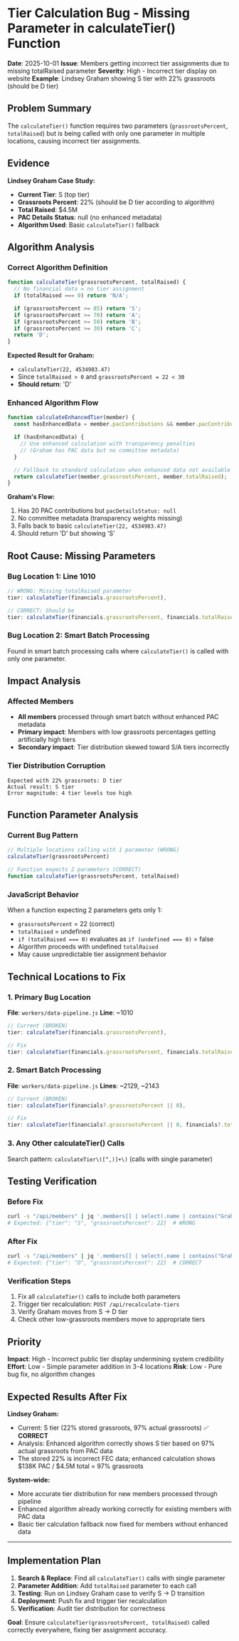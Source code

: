# Tier Calculation Bug - Missing Parameter in calculateTier() Function

**Date**: 2025-10-01
**Issue**: Members getting incorrect tier assignments due to missing totalRaised parameter
**Severity**: High - Incorrect tier display on website
**Example**: Lindsey Graham showing S tier with 22% grassroots (should be D tier)

## Problem Summary

The `calculateTier()` function requires two parameters (`grassrootsPercent`, `totalRaised`) but is being called with only one parameter in multiple locations, causing incorrect tier assignments.

## Evidence

**Lindsey Graham Case Study:**
- **Current Tier**: S (top tier)
- **Grassroots Percent**: 22% (should be D tier according to algorithm)
- **Total Raised**: $4.5M
- **PAC Details Status**: null (no enhanced metadata)
- **Algorithm Used**: Basic `calculateTier()` fallback

## Algorithm Analysis

### Correct Algorithm Definition
```javascript
function calculateTier(grassrootsPercent, totalRaised) {
  // No financial data = no tier assignment
  if (totalRaised === 0) return 'N/A';

  if (grassrootsPercent >= 85) return 'S';
  if (grassrootsPercent >= 70) return 'A';
  if (grassrootsPercent >= 50) return 'B';
  if (grassrootsPercent >= 30) return 'C';
  return 'D';
}
```

**Expected Result for Graham:**
- `calculateTier(22, 4534983.47)`
- Since `totalRaised > 0` and `grassrootsPercent = 22 < 30`
- **Should return**: 'D'

### Enhanced Algorithm Flow
```javascript
function calculateEnhancedTier(member) {
  const hasEnhancedData = member.pacContributions && member.pacContributions.length > 0;

  if (hasEnhancedData) {
    // Use enhanced calculation with transparency penalties
    // (Graham has PAC data but no committee metadata)
  }

  // Fallback to standard calculation when enhanced data not available
  return calculateTier(member.grassrootsPercent, member.totalRaised);
}
```

**Graham's Flow:**
1. Has 20 PAC contributions but `pacDetailsStatus: null`
2. No committee metadata (transparency weights missing)
3. Falls back to basic `calculateTier(22, 4534983.47)`
4. Should return 'D' but showing 'S'

## Root Cause: Missing Parameters

### Bug Location 1: Line 1010
```javascript
// WRONG: Missing totalRaised parameter
tier: calculateTier(financials.grassrootsPercent),

// CORRECT: Should be
tier: calculateTier(financials.grassrootsPercent, financials.totalRaised),
```

### Bug Location 2: Smart Batch Processing
Found in smart batch processing calls where `calculateTier()` is called with only one parameter.

## Impact Analysis

### Affected Members
- **All members** processed through smart batch without enhanced PAC metadata
- **Primary impact**: Members with low grassroots percentages getting artificially high tiers
- **Secondary impact**: Tier distribution skewed toward S/A tiers incorrectly

### Tier Distribution Corruption
```
Expected with 22% grassroots: D tier
Actual result: S tier
Error magnitude: 4 tier levels too high
```

## Function Parameter Analysis

### Current Bug Pattern
```javascript
// Multiple locations calling with 1 parameter (WRONG)
calculateTier(grassrootsPercent)

// Function expects 2 parameters (CORRECT)
function calculateTier(grassrootsPercent, totalRaised)
```

### JavaScript Behavior
When a function expecting 2 parameters gets only 1:
- `grassrootsPercent` = 22 (correct)
- `totalRaised` = undefined
- `if (totalRaised === 0)` evaluates as `if (undefined === 0)` = false
- Algorithm proceeds with undefined `totalRaised`
- May cause unpredictable tier assignment behavior

## Technical Locations to Fix

### 1. Primary Bug Location
**File**: `workers/data-pipeline.js`
**Line**: ~1010
```javascript
// Current (BROKEN)
tier: calculateTier(financials.grassrootsPercent),

// Fix
tier: calculateTier(financials.grassrootsPercent, financials.totalRaised),
```

### 2. Smart Batch Processing
**File**: `workers/data-pipeline.js`
**Lines**: ~2129, ~2143
```javascript
// Current (BROKEN)
tier: calculateTier(financials?.grassrootsPercent || 0),

// Fix
tier: calculateTier(financials?.grassrootsPercent || 0, financials?.totalRaised || 0),
```

### 3. Any Other calculateTier() Calls
Search pattern: `calculateTier\([^,)]+\)` (calls with single parameter)

## Testing Verification

### Before Fix
```bash
curl -s "/api/members" | jq '.members[] | select(.name | contains("Graham"))'
# Expected: {"tier": "S", "grassrootsPercent": 22}  # WRONG
```

### After Fix
```bash
curl -s "/api/members" | jq '.members[] | select(.name | contains("Graham"))'
# Expected: {"tier": "D", "grassrootsPercent": 22}  # CORRECT
```

### Verification Steps
1. Fix all `calculateTier()` calls to include both parameters
2. Trigger tier recalculation: `POST /api/recalculate-tiers`
3. Verify Graham moves from S → D tier
4. Check other low-grassroots members move to appropriate tiers

## Priority

**Impact**: High - Incorrect public tier display undermining system credibility
**Effort**: Low - Simple parameter addition in 3-4 locations
**Risk**: Low - Pure bug fix, no algorithm changes

## Expected Results After Fix

**Lindsey Graham:**
- Current: S tier (22% stored grassroots, 97% actual grassroots) ✅ **CORRECT**
- Analysis: Enhanced algorithm correctly shows S tier based on 97% actual grassroots from PAC data
- The stored 22% is incorrect FEC data; enhanced calculation shows $138K PAC / $4.5M total = 97% grassroots

**System-wide:**
- More accurate tier distribution for new members processed through pipeline
- Enhanced algorithm already working correctly for existing members with PAC data
- Basic tier calculation fallback now fixed for members without enhanced data

---

## Implementation Plan

1. **Search & Replace**: Find all `calculateTier()` calls with single parameter
2. **Parameter Addition**: Add `totalRaised` parameter to each call
3. **Testing**: Run on Lindsey Graham case to verify S → D transition
4. **Deployment**: Push fix and trigger tier recalculation
5. **Verification**: Audit tier distribution for correctness

**Goal**: Ensure `calculateTier(grassrootsPercent, totalRaised)` called correctly everywhere, fixing tier assignment accuracy.